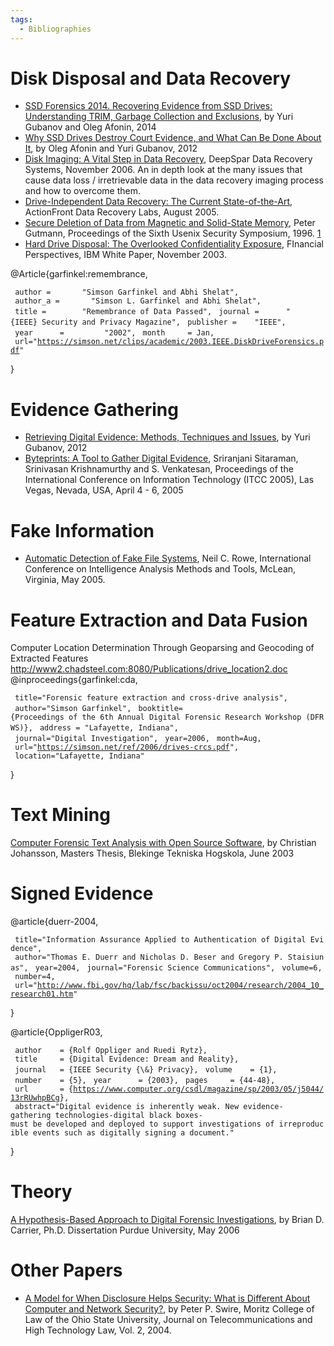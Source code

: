 ```yaml
---
tags:
  - Bibliographies
---
```

# Disk Disposal and Data Recovery

- [SSD Forensics 2014. Recovering Evidence from SSD Drives: Understanding TRIM, Garbage Collection and Exclusions](https://belkasoft.com/ssd-2014),
  by Yuri Gubanov and Oleg Afonin, 2014
- [Why SSD Drives Destroy Court Evidence, and What Can Be Done About It](https://belkasoft.com/why-ssd-destroy-court-evidence),
  by Oleg Afonin and Yuri Gubanov, 2012
- [Disk Imaging: A Vital Step in Data Recovery](https://www.deepspar.com/pdf/DeepSparDiskImagingWhitepaper3.pdf),
  DeepSpar Data Recovery Systems, November 2006. An in depth look at the
  many issues that cause data loss / irretrievable data in the data
  recovery imaging process and how to overcome them.
- [Drive-Independent Data Recovery: The Current State-of-the-Art](https://www.seagate.com/de/de/contacts/),
  ActionFront Data Recovery Labs, August 2005.
- [Secure Deletion of Data from Magnetic and Solid-State Memory](recovering_overwritten_data.md#the-gutmann-paper),
  Peter Gutmann, Proceedings of the Sixth Usenix Security
  Symposium, 1996.
  [1](https://www.cs.auckland.ac.nz/~pgut001/pubs/secure_del.html)
- [Hard Drive Disposal: The Overlooked Confidentiality Exposure](http://www-03.ibm.com/financing/pdf/us/recovery/igf4-a032.pdf),
  FInancial Perspectives, IBM White Paper, November 2003.

<bibtex> @Article{garfinkel:remembrance,

` author =       "Simson Garfinkel and Abhi Shelat",`
` author_a =       "Simson L. Garfinkel and Abhi Shelat",`
` title =        "Remembrance of Data Passed",`
` journal =      "{IEEE} Security and Privacy Magazine",`
` publisher =    "IEEE",`
` year      =         "2002",`
` month     = Jan,`
` url="`[`https://simson.net/clips/academic/2003.IEEE.DiskDriveForensics.pdf`](https://simson.net/clips/academic/2003.IEEE.DiskDriveForensics.pdf)`"`

} </bibtex>

# Evidence Gathering

- [Retrieving Digital Evidence: Methods, Techniques and Issues](https://belkasoft.com/retrieving-digital-evidence-methods-techniques-and-issues),
  by Yuri Gubanov, 2012
- [Byteprints: A Tool to Gather Digital Evidence](https://ieeexplore.ieee.org/document/1428548),
  Sriranjani Sitaraman, Srinivasan Krishnamurthy and S. Venkatesan,
  Proceedings of the International Conference on Information Technology
  (ITCC 2005), Las Vegas, Nevada, USA, April 4 - 6, 2005

# Fake Information

- [Automatic Detection of Fake File Systems](https://analysis.mitre.org/proceedings/Final_Papers_Files/84_Camera_Ready_Paper.pdf),
  Neil C. Rowe, International Conference on Intelligence Analysis
  Methods and Tools, McLean, Virginia, May 2005.

# Feature Extraction and Data Fusion

Computer Location Determination Through Geoparsing and Geocoding of
Extracted Features
<http://www2.chadsteel.com:8080/Publications/drive_location2.doc>
<bibtex> @inproceedings{garfinkel:cda,

` title="Forensic feature extraction and cross-drive analysis",`
` author="Simson Garfinkel",`
` booktitle={Proceedings of the 6th Annual Digital Forensic Research Workshop (DFRWS)},`
` address = "Lafayette, Indiana",`
` journal="Digital Investigation",`
` year=2006,`
` month=Aug,`
` url="`[`https://simson.net/ref/2006/drives-crcs.pdf`](https://simson.net/ref/2006/drives-crcs.pdf)`",`
` location="Lafayette, Indiana"`

} </bibtex>

# Text Mining

[Computer Forensic Text Analysis with Open Source Software](http://www.fukt.bth.se/~uncle/papers/master/thesis.pdf),
by Christian Johansson, Masters Thesis, Blekinge Tekniska Hogskola, June 2003

# Signed Evidence

<bibtex> @article{duerr-2004,

` title="Information Assurance Applied to Authentication of Digital Evidence",`
` author="Thomas E. Duerr and Nicholas D. Beser and Gregory P. Staisiunas",`
` year=2004,`
` journal="Forensic Science Communications",`
` volume=6,`
` number=4,`
` url="`[`http://www.fbi.gov/hq/lab/fsc/backissu/oct2004/research/2004_10_research01.htm`](http://www.fbi.gov/hq/lab/fsc/backissu/oct2004/research/2004_10_research01.htm)`"`

}

</bibtex>

<bibtex> @article{OppligerR03,

` author    = {Rolf Oppliger and Ruedi Rytz},`
` title     = {Digital Evidence: Dream and Reality},`
` journal   = {IEEE Security {\&} Privacy},`
` volume    = {1},`
` number    = {5},`
` year      = {2003},`
` pages     = {44-48},`
` url       = {`[`https://www.computer.org/csdl/magazine/sp/2003/05/j5044/13rRUwhpBCg`](https://www.computer.org/csdl/magazine/sp/2003/05/j5044/13rRUwhpBCg)`},`
` abstract="Digital evidence is inherently weak. New evidence-gathering technologies-digital black boxes-must be developed and deployed to support investigations of irreproducible events such as digitally signing a document."`

} </bibtex>

# Theory

[A Hypothesis-Based Approach to Digital Forensic Investigations](https://www.cerias.purdue.edu/tools_and_resources/bibtex_archive/archive/2006-06.pdf),
by Brian D. Carrier, Ph.D. Dissertation Purdue University, May 2006

# Other Papers

- [A Model for When Disclosure Helps Security: What is Different About Computer and Network Security?](https://papers.ssrn.com/sol3/papers.cfm?abstract_id=531782),
  by Peter P. Swire, Moritz College of Law of the Ohio State University,
  Journal on Telecommunications and High Technology Law, Vol. 2, 2004.
